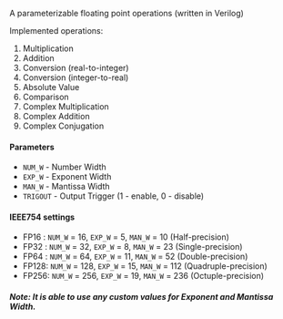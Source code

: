 A parameterizable floating point operations (written in Verilog)

Implemented operations:
1) Multiplication
2) Addition
3) Conversion (real-to-integer)
4) Conversion (integer-to-real)
5) Absolute Value
6) Comparison
7) Complex Multiplication
8) Complex Addition
9) Complex Conjugation

#### Parameters

* `NUM_W`   - Number Width
* `EXP_W`   - Exponent Width
* `MAN_W`   - Mantissa Width
* `TRIGOUT` - Output Trigger (1 - enable, 0 - disable)

#### IEEE754 settings

*	FP16 : `NUM_W` = 16,  `EXP_W` = 5,  `MAN_W` = 10  (Half-precision)
*	FP32 : `NUM_W` = 32,  `EXP_W` = 8,  `MAN_W` = 23  (Single-precision)
*	FP64 : `NUM_W` = 64,  `EXP_W` = 11, `MAN_W` = 52  (Double-precision)
*	FP128: `NUM_W` = 128, `EXP_W` = 15, `MAN_W` = 112 (Quadruple-precision)
*	FP256: `NUM_W` = 256, `EXP_W` = 19, `MAN_W` = 236 (Octuple-precision)

##### Note: It is able to use any custom values for Exponent and Mantissa Width.
